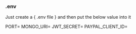 ### .env ###

Just create a { .env file  } and then put the below value into it

PORT=
MONGO_URI=
JWT_SECRET=
PAYPAL_CLIENT_ID=
